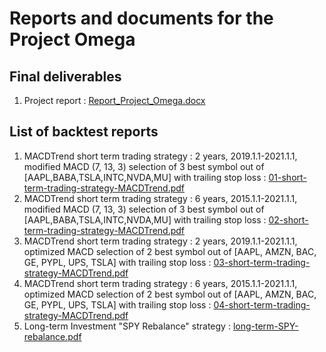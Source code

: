 # Reports and documents for the Project Omega
## Final deliverables
1. Project report : [Report_Project_Omega.docx](https://github.com/iskaspb/project-omega/blob/master/reports/Report_Project_Omega.docx)

## List of backtest reports

1. MACDTrend short term trading strategy : 2 years, 2019.1.1-2021.1.1, modified MACD (7, 13, 3) selection of 3 best symbol out of [AAPL,BABA,TSLA,INTC,NVDA,MU] with trailing stop loss : [01-short-term-trading-strategy-MACDTrend.pdf](https://github.com/iskaspb/project-omega/blob/master/reports/01-short-term-trading-strategy-MACDTrend.pdf)
1. MACDTrend short term trading strategy : 6 years, 2015.1.1-2021.1.1, modified MACD (7, 13, 3) selection of 3 best symbol out of [AAPL,BABA,TSLA,INTC,NVDA,MU] with trailing stop loss : [02-short-term-trading-strategy-MACDTrend.pdf](https://github.com/iskaspb/project-omega/blob/master/reports/02-short-term-trading-strategy-MACDTrend.pdf)
1. MACDTrend short term trading strategy : 2 years, 2019.1.1-2021.1.1, optimized MACD selection of 2 best symbol out of [AAPL, AMZN, BAC, GE, PYPL, UPS, TSLA] with trailing stop loss : [03-short-term-trading-strategy-MACDTrend.pdf](https://github.com/iskaspb/project-omega/blob/master/reports/03-short-term-trading-strategy-MACDTrend.pdf)
1. MACDTrend short term trading strategy : 6 years, 2015.1.1-2021.1.1, optimized MACD selection of 2 best symbol out of [AAPL, AMZN, BAC, GE, PYPL, UPS, TSLA] with trailing stop loss : [04-short-term-trading-strategy-MACDTrend.pdf](https://github.com/iskaspb/project-omega/blob/master/reports/04-short-term-trading-strategy-MACDTrend.pdf)
1. Long-term Investment "SPY Rebalance" strategy : [long-term-SPY-rebalance.pdf](https://github.com/iskaspb/project-omega/blob/master/reports/long-term-SPY-rebalance.pdf)
